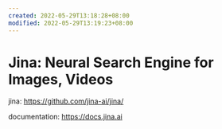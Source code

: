 ```yaml
---
created: 2022-05-29T13:18:28+08:00
modified: 2022-05-29T13:19:23+08:00
---
```


# Jina: Neural Search Engine for Images, Videos

jina:
https://github.com/jina-ai/jina/

documentation: 
https://docs.jina.ai
